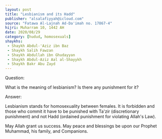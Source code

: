 ```yaml
---
layout: post
title: "Lesbianism and its Hadd"
publisher: "alsalafiyyah@icloud.com"
source: "Fatawa Al-Lajnah Ad-Da'imah no. 17867-4"
hijri: Muharram 10, 1442 AH
date: 2020/08/29
category: [hudud, homosexuals]
shaykhs: 
 - Shaykh Abdul-'Aziz ibn Baz
 - Shaykh Salih Fawzan
 - Shaykh Abdullah ibn Ghudayyan
 - Shaykh Abdul-Aziz Aal al-Shayykh
 - Shaykh Bakr Abu Zayd
---
```


Question: 

What is the meaning of lesbianism? Is there any punishment for it?

Answer:

Lesbianism stands for homosexuality between females. It is forbidden and those who commit it have to be punished with Ta'zir (discretionary punishment) and not Hadd (ordained punishment for violating Allah's Law).

May Allah grant us success. May peace and blessings be upon our Prophet Muhammad, his family, and Companions.
